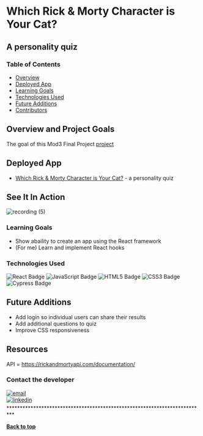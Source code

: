 # Which Rick & Morty Character is Your Cat?
## A personality quiz

### Table of Contents
- [Overview](#overview-and-project-goals)
- [Deployed App](#deployed-app)
- [Learning Goals](#learning-goals)
- [Technologies Used](#technologies-used)
- [Future Additions](#future-additions)
- [Contributors](#contributors)

## Overview and Project Goals 

The goal of this Mod3 Final Project [project](https://frontend.turing.edu/projects/module-3/showcase.html) 

## Deployed App 

- [Which Rick & Morty Character is Your Cat?](https://rickandmorty-deploy.herokuapp.com/) - a personality quiz

## See It In Action

![recording (5)](https://user-images.githubusercontent.com/79541611/135016494-10098ec6-78b0-437e-b91b-e6add290b7fd.gif)

### Learning Goals

- Show abaility to create an app using the React framework
- (For me) Learn and implement React hooks

### Technologies Used

<p text-align="center"> 
    <img alt="React Badge" src="https://img.shields.io/badge/React-61DAFB?logo=react&logoColor=000&style=flat-square)" />
    <img alt="JavaScript Badge" src="https://img.shields.io/badge/JavaScript-F7DF1E?logo=javascript&logoColor=000&style=flat-square" />
    <img alt="HTML5 Badge" src="https://img.shields.io/badge/HTML5-E34F26?logo=html5&logoColor=fff&style=flat-square" />
    <img alt="CSS3 Badge" src="https://img.shields.io/badge/CSS3-1572B6?logo=css3&logoColor=fff&style=flat-square" />
    <img alt="Cypress Badge" src="https://img.shields.io/badge/Cypress-17202C?logo=cypress&logoColor=fff&style=flat-square" />
</p>

## Future Additions

- Add login so individual users can share their results
- Add additional questions to quiz
- Improve CSS responsiveness 

## Resources
API  = https://rickandmortyapi.com/documentation/

<h3>Contact the developer</h3> 
<!--  - <a href="https://www.linkedin.com/in/samantha-brown-software-developer/">LinkedIn</a>
 <br/> -->
   <a href="mailto:bro7445@gmail.com"><img alt="email" src="https://img.shields.io/badge/Gmail-D14836?style=for-the-badge&logo=gmail&logoColor=white" /></a>
<div>
<a href="https://www.linkedin.com/in/samantha-brown-software-developer/" target="_blank">
<img src=https://img.shields.io/badge/linkedin-%231E77B5.svg?&style=for-the-badge&logo=linkedin&logoColor=white alt=linkedin style="margin-bottom: 5px;" />
</a>  
**************************************************************************

**[Back to top](#table-of-contents)**
